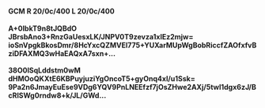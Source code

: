 #### GCM R 20/0c/400 L 20/0c/400
**A+0IbkT9n8tJQBdO**<br/>**JBrsbAno3+RnzGaUesxLK/JNPV0T9zevza1xlEz2mjw=**<br/>**ioSnVpgkBkosDmr/8HcYxcQZMVEl775+YUXarMUpWgBobRiccfZAOfxfvBziDFAXMQ3wHaEAQxA7sxn+...**<br/><br/>
**38O0ISqLddstm0wM**<br/>**dHMOoQKXtE6KBPuyjuziYgOncoT5+gyOnq4xI/u1Ssk=**<br/>**9Pa2n6JmayEuEse9VDg6YQV9PnLNEEfzf7jOsZHwe2AXj/5twl1dgx6zJ/BcRISWg0rndw8+k/JL/GWd...**
